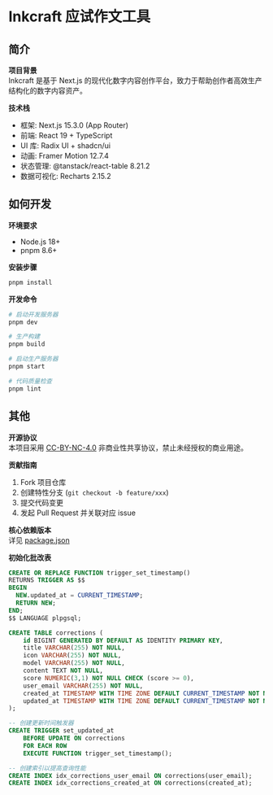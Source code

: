# Inkcraft 应试作文工具

## 简介

**项目背景**  
Inkcraft 是基于 Next.js 的现代化数字内容创作平台，致力于帮助创作者高效生产结构化的数字内容资产。

**技术栈**  
- 框架: Next.js 15.3.0 (App Router)
- 前端: React 19 + TypeScript
- UI 库: Radix UI + shadcn/ui
- 动画: Framer Motion 12.7.4
- 状态管理: @tanstack/react-table 8.21.2
- 数据可视化: Recharts 2.15.2

## 如何开发

**环境要求**  
- Node.js 18+  
- pnpm 8.6+

**安装步骤**
```bash
pnpm install
```

**开发命令**
```bash
# 启动开发服务器
pnpm dev

# 生产构建
pnpm build

# 启动生产服务器
pnpm start

# 代码质量检查
pnpm lint
```

## 其他

**开源协议**  
本项目采用 [CC-BY-NC-4.0](https://creativecommons.org/licenses/by-nc/4.0/deed.zh) 非商业性共享协议，禁止未经授权的商业用途。

**贡献指南**  
1. Fork 项目仓库  
2. 创建特性分支 (`git checkout -b feature/xxx`)  
3. 提交代码变更  
4. 发起 Pull Request 并关联对应 issue

**核心依赖版本**  
详见 [package.json](./package.json)

**初始化批改表**
```sql
CREATE OR REPLACE FUNCTION trigger_set_timestamp()
RETURNS TRIGGER AS $$
BEGIN
  NEW.updated_at = CURRENT_TIMESTAMP;
  RETURN NEW;
END;
$$ LANGUAGE plpgsql;
```

```sql
CREATE TABLE corrections (
    id BIGINT GENERATED BY DEFAULT AS IDENTITY PRIMARY KEY,
    title VARCHAR(255) NOT NULL,
    icon VARCHAR(255) NOT NULL,
    model VARCHAR(255) NOT NULL,
    content TEXT NOT NULL,
    score NUMERIC(3,1) NOT NULL CHECK (score >= 0),
    user_email VARCHAR(255) NOT NULL,
    created_at TIMESTAMP WITH TIME ZONE DEFAULT CURRENT_TIMESTAMP NOT NULL,
    updated_at TIMESTAMP WITH TIME ZONE DEFAULT CURRENT_TIMESTAMP NOT NULL
);

-- 创建更新时间触发器
CREATE TRIGGER set_updated_at
    BEFORE UPDATE ON corrections
    FOR EACH ROW
    EXECUTE FUNCTION trigger_set_timestamp();

-- 创建索引以提高查询性能
CREATE INDEX idx_corrections_user_email ON corrections(user_email);
CREATE INDEX idx_corrections_created_at ON corrections(created_at);
```
  
